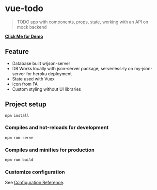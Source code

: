 # vue-todo

>  TODO  app with components, props, state, working with an API on mock backend

**[Click Me for Demo](https://vuetodo.malcolmtan.tech/)**

## Feature

-  Database built w/json-server
-  DB Works locally with json-server package, serverless-ly on my-json-server for heroku deployment
-  State used with Vuex
-  Icon from FA
-  Custom styling without UI libraries

## Project setup
```
npm install
```

### Compiles and hot-reloads for development
```
npm run serve
```

### Compiles and minifies for production
```
npm run build
```

### Customize configuration
See [Configuration Reference](https://cli.vuejs.org/config/).
